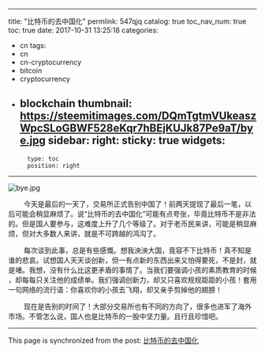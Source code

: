 
---
title: "比特币的去中国化"
permlink: 547qjq
catalog: true
toc_nav_num: true
toc: true
date: 2017-10-31 13:25:18
categories:
- cn
tags:
- cn
- cn-cryptocurrency
- bitcoin
- cryptocurrency
- blockchain
thumbnail: https://steemitimages.com/DQmTgtmVUkeaszWpcSLoGBWF528eKqr7hBEjKUJk87Pe9aT/bye.jpg
sidebar:
    right:
        sticky: true
widgets:
    -
        type: toc
        position: right
---


![bye.jpg](https://steemitimages.com/DQmTgtmVUkeaszWpcSLoGBWF528eKqr7hBEjKUJk87Pe9aT/bye.jpg)

&nbsp;&nbsp;&nbsp;&nbsp;&nbsp;&nbsp;&nbsp;&nbsp;今天是最后的一天了，交易所正式告别中国了！前两天提现了最后一笔，以后可能会稍显麻烦了。说“比特币的去中国化”可能有点夸张，毕竟比特币不是非法的。但是国人要参与，这难度上升了几个等级了。对于老币民来讲，可能是稍显麻烦，但对大多数人来讲，就是不可跨越的鸿沟了。

&nbsp;&nbsp;&nbsp;&nbsp;&nbsp;&nbsp;&nbsp;&nbsp;每次谈到此事，总是有些感慨。想我泱泱大国，竟容不下比特币！真不知是谁的悲哀。试想国人天天谈创新，但一有点新的东西出来又怕得要死，不是封，就是堵。我想，没有什么比这更矛盾的事情了。当我们要强调小孩的素质教育的时候 ，却每每只关注他的成绩单。我们强调创新力，却又只喜欢规规距距的小孩！套用一句网络的流行语：你喜欢你的小孩去飞翔，却又亲手剪掉他的翅膀！

&nbsp;&nbsp;&nbsp;&nbsp;&nbsp;&nbsp;&nbsp;&nbsp;现在是告别的时间了！大部分交易所也有不同的方向了，很多也进军了海外市场。不管怎么说，国人也是比特币的一股中坚力量。且行且珍惜吧。

- - -

This page is synchronized from the post: [比特币的去中国化](https://steemit.com/@lemooljiang/547qjq)
